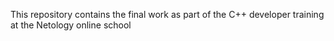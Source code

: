 This repository contains the final work as part of the C++ developer training at the Netology online school